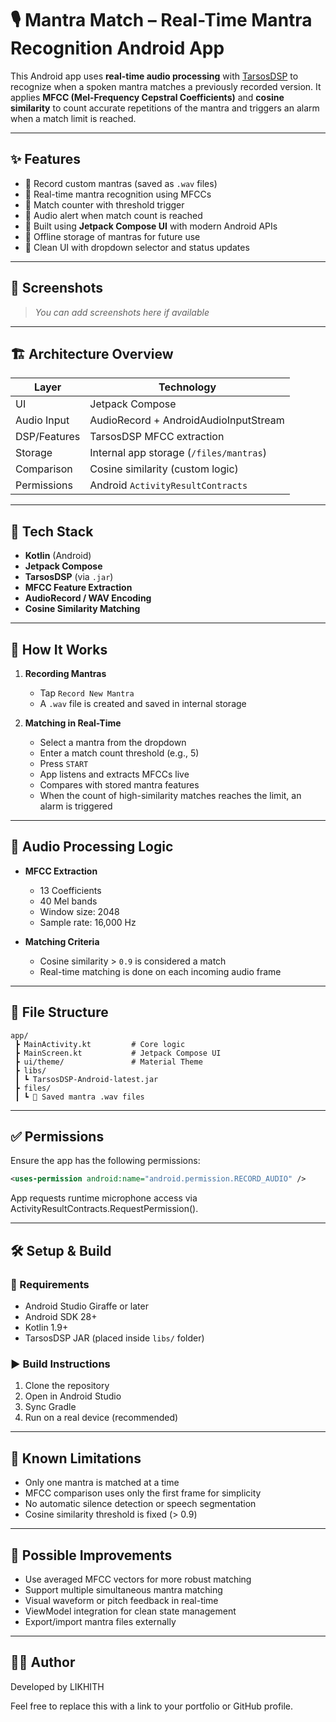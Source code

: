 # 🎙️ Mantra Match – Real-Time Mantra Recognition Android App

This Android app uses **real-time audio processing** with [TarsosDSP](https://github.com/JorenSix/TarsosDSP) to recognize when a spoken mantra matches a previously recorded version. It applies **MFCC (Mel-Frequency Cepstral Coefficients)** and **cosine similarity** to count accurate repetitions of the mantra and triggers an alarm when a match limit is reached.

---

## ✨ Features

- 🎤 Record custom mantras (saved as `.wav` files)
- 🧠 Real-time mantra recognition using MFCCs
- 🧮 Match counter with threshold trigger
- 🔔 Audio alert when match count is reached
- 🧘 Built using **Jetpack Compose UI** with modern Android APIs
- 📁 Offline storage of mantras for future use
- 📱 Clean UI with dropdown selector and status updates

---

## 📸 Screenshots

> _You can add screenshots here if available_

---

## 🏗️ Architecture Overview

| Layer         | Technology                            |
|---------------|--------------------------------------|
| UI            | Jetpack Compose                      |
| Audio Input   | AudioRecord + AndroidAudioInputStream |
| DSP/Features  | TarsosDSP MFCC extraction            |
| Storage       | Internal app storage (`/files/mantras`) |
| Comparison    | Cosine similarity (custom logic)     |
| Permissions   | Android `ActivityResultContracts`    |

---

## 🧰 Tech Stack

- **Kotlin** (Android)
- **Jetpack Compose**
- **TarsosDSP** (via `.jar`)
- **MFCC Feature Extraction**
- **AudioRecord / WAV Encoding**
- **Cosine Similarity Matching**

---

## 🚀 How It Works

1. **Recording Mantras**
    - Tap `Record New Mantra`
    - A `.wav` file is created and saved in internal storage

2. **Matching in Real-Time**
    - Select a mantra from the dropdown
    - Enter a match count threshold (e.g., 5)
    - Press `START`
    - App listens and extracts MFCCs live
    - Compares with stored mantra features
    - When the count of high-similarity matches reaches the limit, an alarm is triggered

---

## 🧪 Audio Processing Logic

- **MFCC Extraction**
    - 13 Coefficients
    - 40 Mel bands
    - Window size: 2048
    - Sample rate: 16,000 Hz

- **Matching Criteria**
    - Cosine similarity > `0.9` is considered a match
    - Real-time matching is done on each incoming audio frame

---

## 📁 File Structure

```
app/
 ┣ MainActivity.kt         # Core logic
 ┣ MainScreen.kt           # Jetpack Compose UI
 ┣ ui/theme/               # Material Theme
 ┣ libs/
 ┃ ┗ TarsosDSP-Android-latest.jar
 ┣ files/
 ┃ ┗ 🎵 Saved mantra .wav files
```

---

## ✅ Permissions

Ensure the app has the following permissions:

```xml
<uses-permission android:name="android.permission.RECORD_AUDIO" />
```
App requests runtime microphone access via ActivityResultContracts.RequestPermission().

---

## 🛠️ Setup & Build

### 🔧 Requirements
- Android Studio Giraffe or later
- Android SDK 28+
- Kotlin 1.9+
- TarsosDSP JAR (placed inside `libs/` folder)

### ▶️ Build Instructions
1. Clone the repository
2. Open in Android Studio
3. Sync Gradle
4. Run on a real device (recommended)

---

## 🚨 Known Limitations

- Only one mantra is matched at a time
- MFCC comparison uses only the first frame for simplicity
- No automatic silence detection or speech segmentation
- Cosine similarity threshold is fixed (> 0.9)

---

## 🧩 Possible Improvements

- Use averaged MFCC vectors for more robust matching
- Support multiple simultaneous mantra matching
- Visual waveform or pitch feedback in real-time
- ViewModel integration for clean state management
- Export/import mantra files externally

---

## 👨‍💻 Author

Developed by LIKHITH

Feel free to replace this with a link to your portfolio or GitHub profile.
